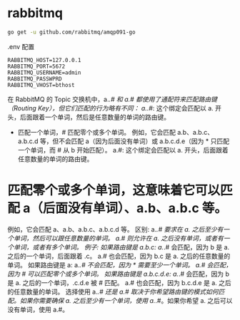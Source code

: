 # rabbitmq

```bash
go get -u github.com/rabbitmq/amqp091-go
```

.env 配置
```env
RABBITMQ_HOST=127.0.0.1
RABBITMQ_PORT=5672
RABBITMQ_USERNAME=admin
RABBITMQ_PASSWPRD
RABBITMQ_VHOST=bthost
```


在 RabbitMQ 的 Topic 交换机中，a.*.# 和 a.# 都使用了通配符来匹配路由键（Routing Key），但它们匹配的行为略有不同：
a.*.#:
这个绑定会匹配以 a. 开头，后面跟着一个单词，然后是任意数量的单词的路由键。
* 匹配一个单词，# 匹配零个或多个单词。
  例如，它会匹配 a.b、a.b.c、a.b.c.d 等，但不会匹配 a（因为后面没有单词）或 a.b.c.d.e（因为 * 只匹配一个单词，而 # 从 b 开始匹配）。
  a.#:
  这个绑定会匹配以 a. 开头，后面跟着任意数量的单词的路由键。
# 匹配零个或多个单词，这意味着它可以匹配 a（后面没有单词）、a.b、a.b.c 等。
例如，它会匹配 a、a.b、a.b.c、a.b.c.d 等。
区别:
a.*.# 要求在 a. 之后至少有一个单词，然后可以跟任意数量的单词。
a.# 则允许在 a. 之后没有单词，或者有一个单词，或者有多个单词。
例子:
如果路由键是 a.b.c:
a.*.# 会匹配，因为 b 是 a. 之后的一个单词，后面跟着 .c。
a.# 也会匹配，因为 b.c 是 a. 之后的任意数量的单词。
如果路由键是 a:
a.*.# 不会匹配，因为 * 需要至少一个单词。
a.# 会匹配，因为 # 可以匹配零个或多个单词。
如果路由键是 a.b.c.d.e:
a.*.# 会匹配，因为 b 是 a. 之后的一个单词，.c.d.e 被 # 匹配。
a.# 也会匹配，因为 b.c.d.e 是 a. 之后的任意数量的单词。
选择使用 a.*.# 还是 a.# 取决于你希望路由键的模式如何匹配。如果你需要确保 a. 之后至少有一个单词，使用 a.*.#。如果你希望 a. 之后可以没有单词，使用 a.#。